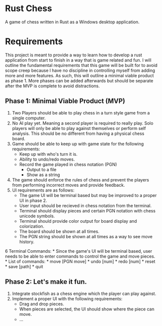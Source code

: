# Rust Chess
A game of chess written in Rust as a Windows desktop application.

# Requirements
This project is meant to provide a way to learn how to develop a rust application
from start to finish in a way that is game related and fun. I will outline the
fundamental requirements that this game will be built for to avoid scope creep 
because I have no discipline in controlling myself from adding more and more 
features. As such, this will outline a minimal viable product as phase 1. More phases
can be added afterwards but should be separate after the MVP is complete to avoid 
distractions.

## Phase 1: Minimal Viable Product (MVP)
1. Two Players should be able to play chess in a turn style game from a single computer.
2. No AI play yet. Meaning a second player is required to really play. Solo players
will only be able to play against themselves or perform self analysis. This should be 
no different from having a physical chess board.
3. Game should be able to keep up with game state for the following requirements: 
    * Keep up with who's turn it is.
    * Ability to undo/redo moves.
    * Record the game played in chess notation (PGN)
        * Output to a file
        * Show as a string
4. The game should enforce the rules of chess and prevent the players from performing
incorrect moves and provide feedback.
5. UI requirements are as follows:
    * The game UI will be terminal based but may be improved to a proper UI in phase 2.
    * User input should be recieved in chess notation from the terminal.
    * Terminal should display pieces and certain PGN notation with chess unicode symbols.
    * Terminal should provide color output for board display and colorization.
    * The board should be shown at all times.
    * The PGN string should be shown at all times as a way to see move history.

6 Terminal Commands:
    * Since the game's UI will be terminal based, user needs to be able to enter
    commands to control the game and move pieces.
    * List of commands:
        * move [PGN move]
        * undo [num]
        * redo [num]
        * reset
        * save [path]
        * quit

## Phase 2: Let's make it fun.
1. Integrate stockfish as a chess engine which the player can play against.
2. Implement a proper UI with the following requirements:
    * Drag and drop pieces.
    * When pieces are selected, the UI should show where the piece can move.
    * ...
